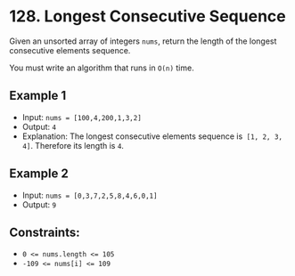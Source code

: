 # 128. Longest Consecutive Sequence

Given an unsorted array of integers `nums`, return the length of the longest consecutive elements sequence.

You must write an algorithm that runs in `O(n)` time.

## Example 1

- Input: `nums = [100,4,200,1,3,2]`
- Output: `4`
- Explanation: The longest consecutive elements sequence is` [1, 2, 3, 4]`. Therefore its length is `4`.

## Example 2

- Input: `nums = [0,3,7,2,5,8,4,6,0,1]`
- Output: `9`

## Constraints:

- `0 <= nums.length <= 105`
- `-109 <= nums[i] <= 109`